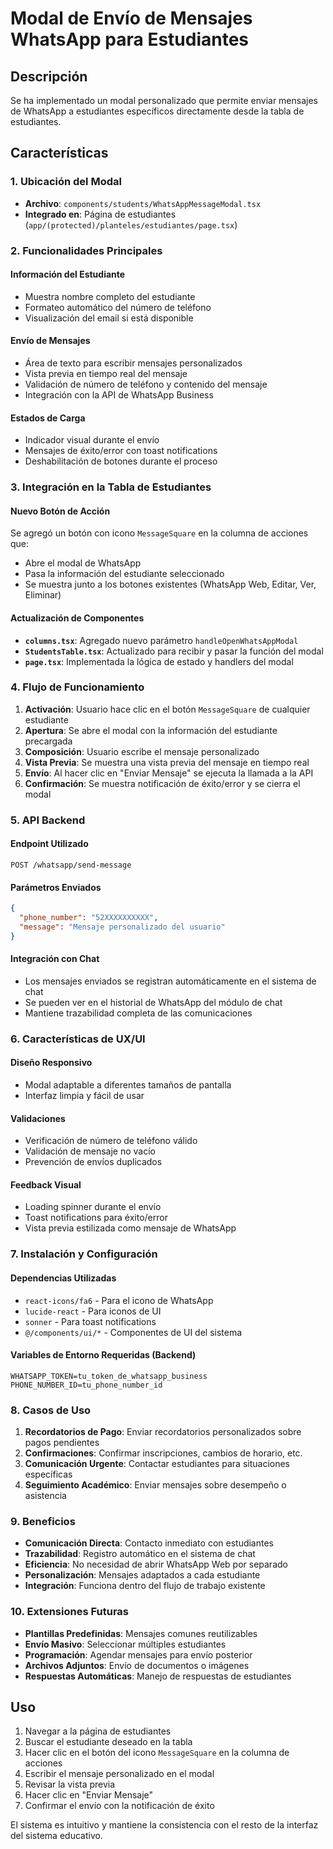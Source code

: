 # Modal de Envío de Mensajes WhatsApp para Estudiantes

## Descripción
Se ha implementado un modal personalizado que permite enviar mensajes de WhatsApp a estudiantes específicos directamente desde la tabla de estudiantes.

## Características

### 1. **Ubicación del Modal**
- **Archivo**: `components/students/WhatsAppMessageModal.tsx`
- **Integrado en**: Página de estudiantes (`app/(protected)/planteles/estudiantes/page.tsx`)

### 2. **Funcionalidades Principales**

#### **Información del Estudiante**
- Muestra nombre completo del estudiante
- Formateo automático del número de teléfono
- Visualización del email si está disponible

#### **Envío de Mensajes**
- Área de texto para escribir mensajes personalizados
- Vista previa en tiempo real del mensaje
- Validación de número de teléfono y contenido del mensaje
- Integración con la API de WhatsApp Business

#### **Estados de Carga**
- Indicador visual durante el envío
- Mensajes de éxito/error con toast notifications
- Deshabilitación de botones durante el proceso

### 3. **Integración en la Tabla de Estudiantes**

#### **Nuevo Botón de Acción**
Se agregó un botón con icono `MessageSquare` en la columna de acciones que:
- Abre el modal de WhatsApp
- Pasa la información del estudiante seleccionado
- Se muestra junto a los botones existentes (WhatsApp Web, Editar, Ver, Eliminar)

#### **Actualización de Componentes**
- **`columns.tsx`**: Agregado nuevo parámetro `handleOpenWhatsAppModal`
- **`StudentsTable.tsx`**: Actualizado para recibir y pasar la función del modal
- **`page.tsx`**: Implementada la lógica de estado y handlers del modal

### 4. **Flujo de Funcionamiento**

1. **Activación**: Usuario hace clic en el botón `MessageSquare` de cualquier estudiante
2. **Apertura**: Se abre el modal con la información del estudiante precargada
3. **Composición**: Usuario escribe el mensaje personalizado
4. **Vista Previa**: Se muestra una vista previa del mensaje en tiempo real
5. **Envío**: Al hacer clic en "Enviar Mensaje" se ejecuta la llamada a la API
6. **Confirmación**: Se muestra notificación de éxito/error y se cierra el modal

### 5. **API Backend**

#### **Endpoint Utilizado**
```
POST /whatsapp/send-message
```

#### **Parámetros Enviados**
```json
{
  "phone_number": "52XXXXXXXXXX",
  "message": "Mensaje personalizado del usuario"
}
```

#### **Integración con Chat**
- Los mensajes enviados se registran automáticamente en el sistema de chat
- Se pueden ver en el historial de WhatsApp del módulo de chat
- Mantiene trazabilidad completa de las comunicaciones

### 6. **Características de UX/UI**

#### **Diseño Responsivo**
- Modal adaptable a diferentes tamaños de pantalla
- Interfaz limpia y fácil de usar

#### **Validaciones**
- Verificación de número de teléfono válido
- Validación de mensaje no vacío
- Prevención de envíos duplicados

#### **Feedback Visual**
- Loading spinner durante el envío
- Toast notifications para éxito/error
- Vista previa estilizada como mensaje de WhatsApp

### 7. **Instalación y Configuración**

#### **Dependencias Utilizadas**
- `react-icons/fa6` - Para el icono de WhatsApp
- `lucide-react` - Para iconos de UI
- `sonner` - Para toast notifications
- `@/components/ui/*` - Componentes de UI del sistema

#### **Variables de Entorno Requeridas (Backend)**
```env
WHATSAPP_TOKEN=tu_token_de_whatsapp_business
PHONE_NUMBER_ID=tu_phone_number_id
```

### 8. **Casos de Uso**

1. **Recordatorios de Pago**: Enviar recordatorios personalizados sobre pagos pendientes
2. **Confirmaciones**: Confirmar inscripciones, cambios de horario, etc.
3. **Comunicación Urgente**: Contactar estudiantes para situaciones específicas
4. **Seguimiento Académico**: Enviar mensajes sobre desempeño o asistencia

### 9. **Beneficios**

- **Comunicación Directa**: Contacto inmediato con estudiantes
- **Trazabilidad**: Registro automático en el sistema de chat
- **Eficiencia**: No necesidad de abrir WhatsApp Web por separado
- **Personalización**: Mensajes adaptados a cada estudiante
- **Integración**: Funciona dentro del flujo de trabajo existente

### 10. **Extensiones Futuras**

- **Plantillas Predefinidas**: Mensajes comunes reutilizables
- **Envío Masivo**: Seleccionar múltiples estudiantes
- **Programación**: Agendar mensajes para envío posterior
- **Archivos Adjuntos**: Envío de documentos o imágenes
- **Respuestas Automáticas**: Manejo de respuestas de estudiantes

## Uso

1. Navegar a la página de estudiantes
2. Buscar el estudiante deseado en la tabla
3. Hacer clic en el botón del icono `MessageSquare` en la columna de acciones
4. Escribir el mensaje personalizado en el modal
5. Revisar la vista previa
6. Hacer clic en "Enviar Mensaje"
7. Confirmar el envío con la notificación de éxito

El sistema es intuitivo y mantiene la consistencia con el resto de la interfaz del sistema educativo.
